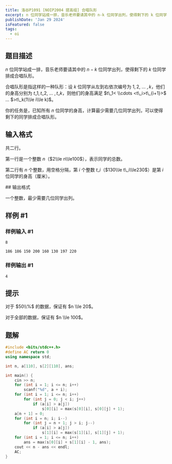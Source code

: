```yaml
---
title: 洛谷P1091 [NOIP2004 提高组] 合唱队形
excerpt: n 位同学站成一排，音乐老师要请其中的 n-k 位同学出列，使得剩下的 k 位同学排成合唱队形。
publishDate: 'Jan 29 2024'
isFeatured: false
tags:
  - oi
---
```


## 题目描述

$n$ 位同学站成一排，音乐老师要请其中的 $n-k$ 位同学出列，使得剩下的 $k$ 位同学排成合唱队形。

合唱队形是指这样的一种队形：设 $k$ 位同学从左到右依次编号为 $1,2,$ … $,k$，他们的身高分别为 $t\_1,t\_2,$ … $,t\_k$，则他们的身高满足 $t\_1< \\cdots <t\_i>t\_{i+1}>$ … $>t\_k(1\\le i\\le k)$。

你的任务是，已知所有 $n$ 位同学的身高，计算最少需要几位同学出列，可以使得剩下的同学排成合唱队形。

## 输入格式

共二行。

第一行是一个整数 $n$（$2\\le n\\le100$），表示同学的总数。

第二行有 $n$ 个整数，用空格分隔，第 $i$ 个整数 $t\_i$（$130\\le t\_i\\le230$）是第 $i$ 位同学的身高（厘米）。

\## 输出格式

一个整数，最少需要几位同学出列。

## 样例 #1

### 样例输入 #1

```markup
8

186 186 150 200 160 130 197 220

```

### 样例输出 #1

```markup
4

```

## 提示

对于 $50\\%$ 的数据，保证有 $n \\le 20$。

对于全部的数据，保证有 $n \\le 100$。

## 题解

```cpp
#include <bits/stdc++.h>
#define AC return 0
using namespace std;

int n, a[110], s[2][110], ans;

int main() {
    cin >> n;
    for (int i = 1; i <= n; i++)
        scanf("%d", a + i);
    for (int i = 1; i <= n; i++)
        for (int j = 0; j < i; j++)
            if (a[i] > a[j])
                s[0][i] = max(s[0][i], s[0][j] + 1);
    a[n + 1] = 0;
    for (int i = n; i; i--)
        for (int j = n + 1; j > i; j--)
            if (a[i] > a[j])
                s[1][i] = max(s[1][i], s[1][j] + 1);
    for (int i = 1; i <= n; i++)
        ans = max(s[0][i] + s[1][i] - 1, ans);
    cout << n - ans << endl;
    AC;
}

```
